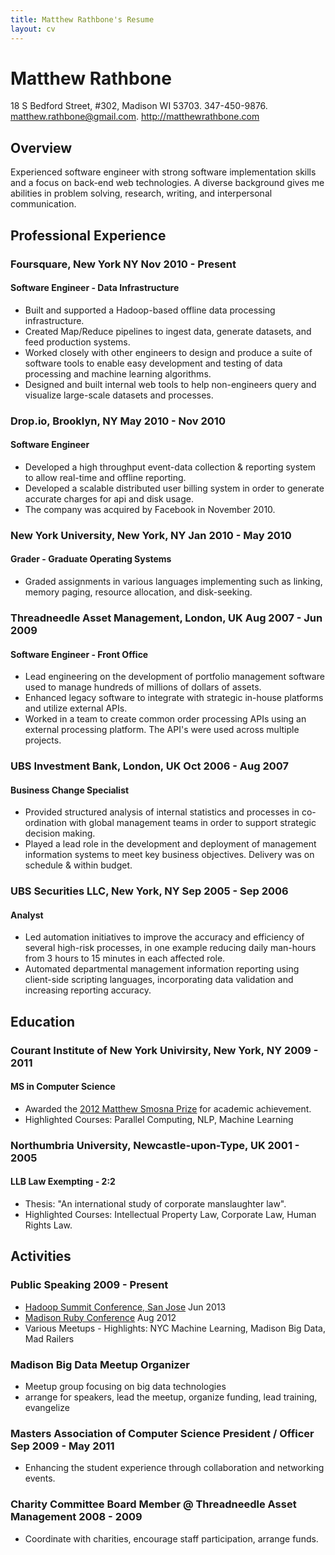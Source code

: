 ```yaml
---
title: Matthew Rathbone's Resume
layout: cv
---
```


# Matthew Rathbone
<span class="subtitle">18 S Bedford Street, #302, Madison WI 53703. 347-450-9876. matthew.rathbone@gmail.com. <a href="http://matthewrathbone.com">http://matthewrathbone.com</a></span>

## Overview

Experienced software engineer with strong software implementation skills and a focus on back-end web technologies. 
A diverse background gives me abilities in problem solving, research, writing, and interpersonal communication.


## Professional Experience

### Foursquare, New York NY <span class="date">Nov 2010 - Present</span>
#### Software Engineer - Data Infrastructure

- Built and supported a Hadoop-based offline data processing infrastructure.
- Created Map/Reduce pipelines to ingest data, generate datasets, and feed production systems.
- Worked closely with other engineers to design and produce a suite of software tools to enable easy development and testing of data processing and machine learning algorithms.
- Designed and built internal web tools to help non-engineers query and visualize large-scale datasets and processes.

### Drop.io, Brooklyn, NY <span class="date">May 2010 - Nov 2010</span>
#### Software Engineer

- Developed a high throughput event-data collection & reporting system to allow real-time and offline reporting.
- Developed a scalable distributed user billing system in order to generate accurate charges for api and disk usage.
- The company was acquired by Facebook in November 2010.

### New York University, New York, NY <span class="date">Jan 2010 - May 2010</span>
#### Grader - Graduate Operating Systems

- Graded assignments in various languages implementing such as linking, memory paging, resource allocation, and disk-seeking.

### Threadneedle Asset Management, London, UK <span class="date">Aug 2007 - Jun 2009</span>
#### Software Engineer - Front Office

- Lead engineering on the development of portfolio management software used to manage hundreds of millions of dollars of assets.
- Enhanced legacy software to integrate with strategic in-house platforms and utilize external APIs.
- Worked in a team to create common order processing APIs using an external processing platform. The API's were used across multiple projects.

### UBS Investment Bank, London, UK <span class="date">Oct 2006 - Aug 2007</span>
#### Business Change Specialist

- Provided structured analysis of internal statistics and processes in co-ordination with global management teams in order to support strategic decision making.
- Played a lead role in the development and deployment of management information systems to meet key business objectives. Delivery was on schedule & within budget.

### UBS Securities LLC, New York, NY <span class="date">Sep 2005 - Sep 2006</span>
#### Analyst

- Led automation initiatives to improve the accuracy and efficiency of several high-risk processes, in one example reducing daily man-hours from 3 hours to 15 minutes in each affected role.
- Automated departmental management information reporting using client-side scripting languages, incorporating data validation and increasing reporting accuracy.


## Education

### Courant Institute of New York Univirsity, New York, NY <span class="date">2009 - 2011</span>
#### MS in Computer Science

- Awarded the [2012 Matthew Smosna Prize][prize] for academic achievement.
- Highlighted Courses: Parallel Computing, NLP, Machine Learning

### Northumbria University, Newcastle-upon-Type, UK <span class="date">2001 - 2005</span>
#### LLB Law Exempting - 2:2

- Thesis: "An international study of corporate manslaughter law".
- Highlighted Courses: Intellectual Property Law, Corporate Law, Human Rights Law.


## Activities

### Public Speaking <span class="date">2009 - Present</span>

- [Hadoop Summit Conference, San Jose][hadoop-summit] <span class="date">Jun 2013</span>
- [Madison Ruby Conference][madison-ruby] <span class="date">Aug 2012</span>
- Various Meetups - Highlights: NYC Machine Learning, Madison Big Data, Mad Railers

### Madison Big Data Meetup Organizer <span class="date"></span>

- Meetup group focusing on big data technologies
- arrange for speakers, lead the meetup, organize funding, lead training, evangelize

### Masters Association of Computer Science President / Officer <span class="date">Sep 2009 - May 2011</span>

- Enhancing the student experience through collaboration and networking events.

### Charity Committee Board Member @ Threadneedle Asset Management <span class="date">2008 - 2009</span>

- Coordinate with charities, encourage staff participation, arrange funds.


[me]:http://matthewrathbone.com
[hadoop-summit]:http://www.youtube.com/watch?v=V07Kuo41A8M
[madison-ruby]:http://www.youtube.com/watch?v=jCzTD2Fpb-Y
[prize]:http://cims.nyu.edu/webapps/content/programs/prizes/prizes_12